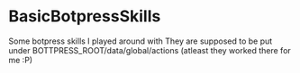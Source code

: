 # BasicBotpressSkills
Some botpress skills I played around with
They are supposed to be put under BOTTPRESS_ROOT/data/global/actions
(atleast they worked there for me :P)
